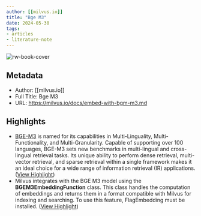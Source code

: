 ```yaml
---
author: [[milvus.io]]
title: "Bge M3"
date: 2024-05-30
tags: 
- articles
- literature-note
---
```

![rw-book-cover](https://assets.zilliz.com/meta_image_milvus_d6510e10e0.png)

## Metadata
- Author: [[milvus.io]]
- Full Title: Bge M3
- URL: https://milvus.io/docs/embed-with-bgm-m3.md

## Highlights
- [BGE-M3](https://arxiv.org/abs/2402.03216) is named for its capabilities in Multi-Linguality, Multi-Functionality, and Multi-Granularity. Capable of supporting over 100 languages, BGE-M3 sets new benchmarks in multi-lingual and cross-lingual retrieval tasks. Its unique ability to perform dense retrieval, multi-vector retrieval, and sparse retrieval within a single framework makes it an ideal choice for a wide range of information retrieval (IR) applications. ([View Highlight](https://read.readwise.io/read/01hz3hr4kx52d9yj3shbxrm20b))
- Milvus integrates with the BGE M3 model using the **BGEM3EmbeddingFunction** class. This class handles the computation of embeddings and returns them in a format compatible with Milvus for indexing and searching. To use this feature, FlagEmbedding must be installed. ([View Highlight](https://read.readwise.io/read/01hz3hr8pa953pgnwety4xqthb))
